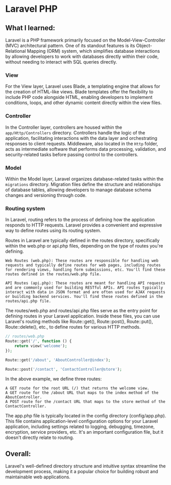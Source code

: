 # Laravel PHP

## What I learned:

Laravel is a PHP framework primarily focused on the Model-View-Controller (MVC) architectural pattern. One of its standout features is its Object-Relational Mapping (ORM) system, which simplifies database interactions by allowing developers to work with databases directly within their code, without needing to interact with SQL queries directly.


### View
For the View layer, Laravel uses Blade, a templating engine that allows for the creation of HTML-like views. Blade templates offer the flexibility to include PHP code alongside HTML, enabling developers to implement conditions, loops, and other dynamic content directly within the view files.

### Controller
In the Controller layer, controllers are housed within the `app/Http/Controllers` directory. Controllers handle the logic of the application, facilitating interactions with the data layer and orchestrating responses to client requests. Middleware, also located in the `Http` folder, acts as intermediate software that performs data processing, validation, and security-related tasks before passing control to the controllers.

### Model
Within the Model layer, Laravel organizes database-related tasks within the `migrations` directory. Migration files define the structure and relationships of database tables, allowing developers to manage database schema changes and versioning through code.


### Routing system
In Laravel, routing refers to the process of defining how the application responds to HTTP requests. Laravel provides a convenient and expressive way to define routes using its routing system.

Routes in Laravel are typically defined in the routes directory, specifically within the web.php or api.php files, depending on the type of routes you're defining.

    Web Routes (web.php): These routes are responsible for handling web requests and typically define routes for web pages, including routes for rendering views, handling form submissions, etc. You'll find these routes defined in the routes/web.php file.

    API Routes (api.php): These routes are meant for handling API requests and are commonly used for building RESTful APIs. API routes typically interact with data in JSON format and are often used for AJAX requests or building backend services. You'll find these routes defined in the routes/api.php file.

The routes/web.php and routes/api.php files serve as the entry point for defining routes in your Laravel application. Inside these files, you can use Laravel's routing methods like Route::get(), Route::post(), Route::put(), Route::delete(), etc., to define routes for various HTTP methods.


```php
// routes/web.php
Route::get('/', function () {
    return view('welcome');
});

Route::get('/about', 'AboutController@index');

Route::post('/contact', 'ContactController@store');

```
In the above example, we define three routes:

    A GET route for the root URL (/) that returns the welcome view.
    A GET route for the /about URL that maps to the index method of the AboutController.
    A POST route for the /contact URL that maps to the store method of the ContactController.

The app.php file is typically located in the config directory (config/app.php). This file contains application-level configuration options for your Laravel application, including settings related to logging, debugging, timezone, encryption, service providers, etc. It's an important configuration file, but it doesn't directly relate to routing.

## Overall: 
Laravel's well-defined directory structure and intuitive syntax streamline the development process, making it a popular choice for building robust and maintainable web applications.

